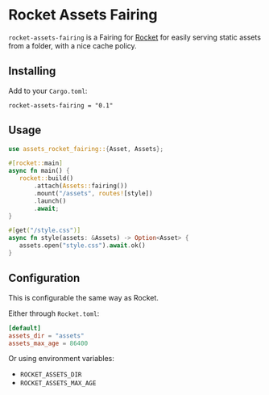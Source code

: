 # Rocket Assets Fairing

`rocket-assets-fairing` is a Fairing for [Rocket](https://rocket.rs) for easily serving static assets from a folder, with a nice cache policy.

## Installing

Add to your `Cargo.toml`:
```
rocket-assets-fairing = "0.1"
```

## Usage

```rust
use assets_rocket_fairing::{Asset, Assets};

#[rocket::main]
async fn main() {
   rocket::build()
       .attach(Assets::fairing())
       .mount("/assets", routes![style])
       .launch()
       .await;
}

#[get("/style.css")]
async fn style(assets: &Assets) -> Option<Asset> {
   assets.open("style.css").await.ok()
}
```

## Configuration

This is configurable the same way as Rocket.

Either through `Rocket.toml`:
```toml
[default]
assets_dir = "assets"
assets_max_age = 86400
```

Or using environment variables:
- `ROCKET_ASSETS_DIR`
- `ROCKET_ASSETS_MAX_AGE`
